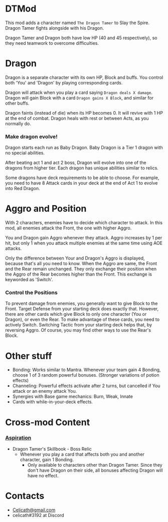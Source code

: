 
# DTMod
This mod adds a character named `The Dragon Tamer` to Slay the Spire. Dragon Tamer fights alongside with his Dragon.

Dragon Tamer and Dragon both have low HP (40 and 45 respectively), so they need teamwork to overcome difficulties.

# Dragon
Dragon is a separate character with its own HP, Block and buffs. You control both 'You' and 'Dragon' by playing corresponding cards.

Dragon will attack when you play a card saying `Dragon deals X damage`. Dragon will gain Block with a card `Dragon gains X Block`, and similar for other buffs.

Dragon faints (instead of die) when its HP becomes 0. It will revive with 1 HP at the end of combat.
Dragon heals with rest or between Acts, as you normally do.


### Make dragon evolve!
Dragon starts each run as Baby Dragon. Baby Dragon is a Tier 1 dragon with no special abilities.

After beating act 1 and act 2 boss, Dragon will evolve into one of the dragons from higher tier. Each dragon has unique abilities similar to relics.

Some dragons have deck requirements to be able to choose. For example, you need to have 8 Attack cards in your deck at the end of Act 1 to evolve into Red Dragon.


# Aggro and Position
With 2 characters, enemies have to decide which character to attack.
In this mod, all enemies attack the Front, the one with higher Aggro.

You and Dragon gain Aggro whenever they attack. Aggro increases by 1 per hit, but only 1 when you attack multiple enemies at the same time using AOE attacks.

Only the difference between Your and Dragon's Aggro is displayed, because that's all you need to know.
When the Aggro are same, the Front and the Rear remain unchanged. They only exchange their position when the Aggro of the Rear becomes higher than the Front. This exchange is keyworded as 'Switch'.

### Control the Positions
To prevent damage from enemies, you generally want to give Block to the Front. Target Defense from your starting deck does exactly that.
However, there are other cards which give Block to only one character (You or Dragon), or even the Rear.
To make advantage of these cards, you need to actively Switch. Switching Tactic from your starting deck helps that, by reversing Aggro.
Of course, you may find other ways to use the Rear's Block.

# Other stuff
* Bonding: Works similar to Mantra. Whenever your team gain 4 Bonding, choose 1 of 3 random powerful bonuses. (Stronger variations of potion effects)
* Channeling: Powerful effects activate after 2 turns, but cancelled if You attack or an enemy attack You.
* Synergies with Base game mechanics: Burn, Weak, Innate
* Cards with while-in-your-deck effects.

# Cross-mod Content

### [Aspiration](https://github.com/erasels/Aspiration-StS)

* Dragon Tamer's Skillbook - Boss Relic
  * Whenever you play a card that affects both you and another character, gain 1 Bonding.
    * Only available to characters other than Dragon Tamer. Since they don't have Dragon on their side, all bonuses affecting Dragon will have no effect.

# Contacts

* Celicath@gmail.com
* celicath#3192 at Discord
